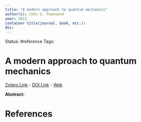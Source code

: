 ```yaml
---
title: "A modern approach to quantum mechanics"
author(s): John S. Townsend
year: 2012
container title(journal, book, etc.): 
doi: 
---
```

Status: #reference
Tags:
# A modern approach to quantum mechanics
[Zotero Link](zotero://select/items/@Townsend2012_ModernApproachQuantumMechanics) - [DOI Link](https://doi.org/) - [Web]()

**Abstract:** 

# References
